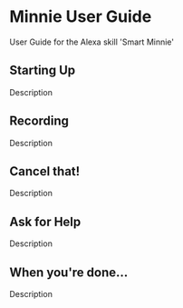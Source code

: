 <h1> Minnie User Guide </h1>
User Guide for the Alexa skill 'Smart Minnie'

<h2> Starting Up </h2>
<p> Description </p>

<h2> Recording </h2>
<p> Description </p>

<h2> Cancel that! </h2>
<p> Description </p>

<h2> Ask for Help </h2>
<p> Description </p>

<h2> When you're done... </h2>
<p> Description </p>
